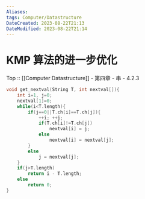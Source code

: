```yaml
---
Aliases: 
tags: Computer/Datastructure 
DateCreated: 2023-08-22T21:13
DateModified: 2023-08-22T21:14
---
```

# KMP 算法的进一步优化

Top :: [[Computer Datastructure]] - 第四章 - 串 - 4.2.3

```cpp
void get_nextval(String T, int nextval[]){
	int i=1, j=0;
	nextval[1]=0;
	while(i<T.length){
		if(j==0||T.ch[i]==T.ch[j]){
			++i; ++j;
			if(T.ch[i]!=T.ch[j])
				nextval[i] = j;
			else 
				nextval[i] = nextval[j];
		}
		else
			j = nextval[j];
	}
	if(j>T.length)
		return i - T.length;
	else
		return 0;
}
```
